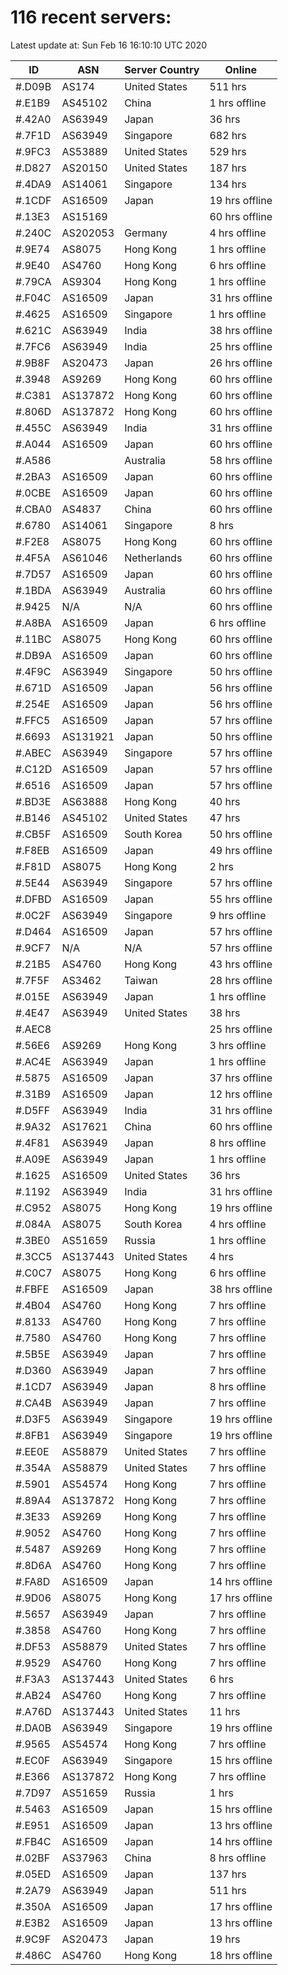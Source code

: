# 116 recent servers:

Latest update at: Sun Feb 16 16:10:10 UTC 2020

| ID | ASN | Server Country | Online |
| -- | --- | -------------- | ------ |
| #.D09B | AS174 | United States | 511 hrs |
| #.E1B9 | AS45102 | China | 1 hrs offline |
| #.42A0 | AS63949 | Japan | 36 hrs |
| #.7F1D | AS63949 | Singapore | 682 hrs |
| #.9FC3 | AS53889 | United States | 529 hrs |
| #.D827 | AS20150 | United States | 187 hrs |
| #.4DA9 | AS14061 | Singapore | 134 hrs |
| #.1CDF | AS16509 | Japan | 19 hrs offline |
| #.13E3 | AS15169 |  | 60 hrs offline |
| #.240C | AS202053 | Germany | 4 hrs offline |
| #.9E74 | AS8075 | Hong Kong | 1 hrs offline |
| #.9E40 | AS4760 | Hong Kong | 6 hrs offline |
| #.79CA | AS9304 | Hong Kong | 1 hrs offline |
| #.F04C | AS16509 | Japan | 31 hrs offline |
| #.4625 | AS16509 | Singapore | 1 hrs offline |
| #.621C | AS63949 | India | 38 hrs offline |
| #.7FC6 | AS63949 | India | 25 hrs offline |
| #.9B8F | AS20473 | Japan | 26 hrs offline |
| #.3948 | AS9269 | Hong Kong | 60 hrs offline |
| #.C381 | AS137872 | Hong Kong | 60 hrs offline |
| #.806D | AS137872 | Hong Kong | 60 hrs offline |
| #.455C | AS63949 | India | 31 hrs offline |
| #.A044 | AS16509 | Japan | 60 hrs offline |
| #.A586 |  | Australia | 58 hrs offline |
| #.2BA3 | AS16509 | Japan | 60 hrs offline |
| #.0CBE | AS16509 | Japan | 60 hrs offline |
| #.CBA0 | AS4837 | China | 60 hrs offline |
| #.6780 | AS14061 | Singapore | 8 hrs |
| #.F2E8 | AS8075 | Hong Kong | 60 hrs offline |
| #.4F5A | AS61046 | Netherlands | 60 hrs offline |
| #.7D57 | AS16509 | Japan | 60 hrs offline |
| #.1BDA | AS63949 | Australia | 60 hrs offline |
| #.9425 | N/A | N/A | 60 hrs offline |
| #.A8BA | AS16509 | Japan | 6 hrs offline |
| #.11BC | AS8075 | Hong Kong | 60 hrs offline |
| #.DB9A | AS16509 | Japan | 60 hrs offline |
| #.4F9C | AS63949 | Singapore | 50 hrs offline |
| #.671D | AS16509 | Japan | 56 hrs offline |
| #.254E | AS16509 | Japan | 56 hrs offline |
| #.FFC5 | AS16509 | Japan | 57 hrs offline |
| #.6693 | AS131921 | Japan | 50 hrs offline |
| #.ABEC | AS63949 | Singapore | 57 hrs offline |
| #.C12D | AS16509 | Japan | 57 hrs offline |
| #.6516 | AS16509 | Japan | 57 hrs offline |
| #.BD3E | AS63888 | Hong Kong | 40 hrs |
| #.B146 | AS45102 | United States | 47 hrs |
| #.CB5F | AS16509 | South Korea | 50 hrs offline |
| #.F8EB | AS16509 | Japan | 49 hrs offline |
| #.F81D | AS8075 | Hong Kong | 2 hrs |
| #.5E44 | AS63949 | Singapore | 57 hrs offline |
| #.DFBD | AS16509 | Japan | 55 hrs offline |
| #.0C2F | AS63949 | Singapore | 9 hrs offline |
| #.D464 | AS16509 | Japan | 57 hrs offline |
| #.9CF7 | N/A | N/A | 57 hrs offline |
| #.21B5 | AS4760 | Hong Kong | 43 hrs offline |
| #.7F5F | AS3462 | Taiwan | 28 hrs offline |
| #.015E | AS63949 | Japan | 1 hrs offline |
| #.4E47 | AS63949 | United States | 38 hrs |
| #.AEC8 |  |  | 25 hrs offline |
| #.56E6 | AS9269 | Hong Kong | 3 hrs offline |
| #.AC4E | AS63949 | Japan | 1 hrs offline |
| #.5875 | AS16509 | Japan | 37 hrs offline |
| #.31B9 | AS16509 | Japan | 12 hrs offline |
| #.D5FF | AS63949 | India | 31 hrs offline |
| #.9A32 | AS17621 | China | 60 hrs offline |
| #.4F81 | AS63949 | Japan | 8 hrs offline |
| #.A09E | AS63949 | Japan | 1 hrs offline |
| #.1625 | AS16509 | United States | 36 hrs |
| #.1192 | AS63949 | India | 31 hrs offline |
| #.C952 | AS8075 | Hong Kong | 19 hrs offline |
| #.084A | AS8075 | South Korea | 4 hrs offline |
| #.3BE0 | AS51659 | Russia | 1 hrs offline |
| #.3CC5 | AS137443 | United States | 4 hrs |
| #.C0C7 | AS8075 | Hong Kong | 6 hrs offline |
| #.FBFE | AS16509 | Japan | 38 hrs offline |
| #.4B04 | AS4760 | Hong Kong | 7 hrs offline |
| #.8133 | AS4760 | Hong Kong | 7 hrs offline |
| #.7580 | AS4760 | Hong Kong | 7 hrs offline |
| #.5B5E | AS63949 | Japan | 7 hrs offline |
| #.D360 | AS63949 | Japan | 7 hrs offline |
| #.1CD7 | AS63949 | Japan | 8 hrs offline |
| #.CA4B | AS63949 | Japan | 7 hrs offline |
| #.D3F5 | AS63949 | Singapore | 19 hrs offline |
| #.8FB1 | AS63949 | Singapore | 19 hrs offline |
| #.EE0E | AS58879 | United States | 7 hrs offline |
| #.354A | AS58879 | United States | 7 hrs offline |
| #.5901 | AS54574 | Hong Kong | 7 hrs offline |
| #.89A4 | AS137872 | Hong Kong | 7 hrs offline |
| #.3E33 | AS9269 | Hong Kong | 7 hrs offline |
| #.9052 | AS4760 | Hong Kong | 7 hrs offline |
| #.5487 | AS9269 | Hong Kong | 7 hrs offline |
| #.8D6A | AS4760 | Hong Kong | 7 hrs offline |
| #.FA8D | AS16509 | Japan | 14 hrs offline |
| #.9D06 | AS8075 | Hong Kong | 17 hrs offline |
| #.5657 | AS63949 | Japan | 7 hrs offline |
| #.3858 | AS4760 | Hong Kong | 7 hrs offline |
| #.DF53 | AS58879 | United States | 7 hrs offline |
| #.9529 | AS4760 | Hong Kong | 7 hrs offline |
| #.F3A3 | AS137443 | United States | 6 hrs |
| #.AB24 | AS4760 | Hong Kong | 7 hrs offline |
| #.A76D | AS137443 | United States | 11 hrs |
| #.DA0B | AS63949 | Singapore | 19 hrs offline |
| #.9565 | AS54574 | Hong Kong | 7 hrs offline |
| #.EC0F | AS63949 | Singapore | 15 hrs offline |
| #.E366 | AS137872 | Hong Kong | 7 hrs offline |
| #.7D97 | AS51659 | Russia | 1 hrs |
| #.5463 | AS16509 | Japan | 15 hrs offline |
| #.E951 | AS16509 | Japan | 13 hrs offline |
| #.FB4C | AS16509 | Japan | 14 hrs offline |
| #.02BF | AS37963 | China | 8 hrs offline |
| #.05ED | AS16509 | Japan | 137 hrs |
| #.2A79 | AS63949 | Japan | 511 hrs |
| #.350A | AS16509 | Japan | 17 hrs offline |
| #.E3B2 | AS16509 | Japan | 13 hrs offline |
| #.9C9F | AS20473 | Japan | 19 hrs |
| #.486C | AS4760 | Hong Kong | 18 hrs offline |

